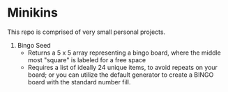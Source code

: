# Minikins
This repo is comprised of very small personal projects.

1. Bingo Seed
    - Returns a 5 x 5 array representing a bingo board, where the middle most "square" is labeled for a free space
    - Requires a list of ideally 24 unique items, to avoid repeats on your board; or you can utilize the default
      generator to create a BINGO board with the standard number fill.
